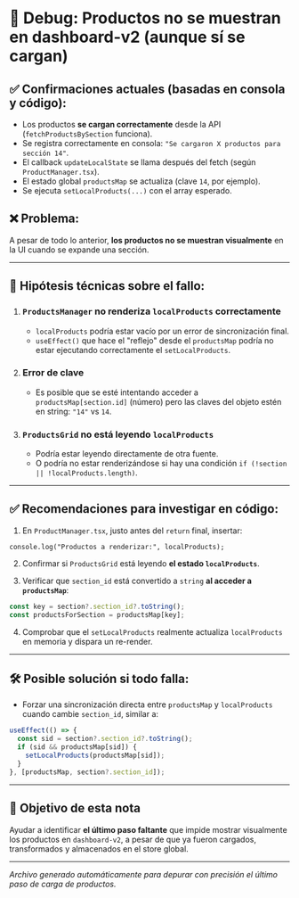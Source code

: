 # 🐛 Debug: Productos no se muestran en dashboard-v2 (aunque sí se cargan)

## ✅ Confirmaciones actuales (basadas en consola y código):
- Los productos **se cargan correctamente** desde la API (`fetchProductsBySection` funciona).
- Se registra correctamente en consola: `"Se cargaron X productos para sección 14"`.
- El callback `updateLocalState` se llama después del fetch (según `ProductManager.tsx`).
- El estado global `productsMap` se actualiza (clave `14`, por ejemplo).
- Se ejecuta `setLocalProducts(...)` con el array esperado.

## ❌ Problema:
A pesar de todo lo anterior, **los productos no se muestran visualmente** en la UI cuando se expande una sección.

---

## 🧠 Hipótesis técnicas sobre el fallo:

1. ### `ProductsManager` no renderiza `localProducts` correctamente
   - `localProducts` podría estar vacío por un error de sincronización final.
   - `useEffect()` que hace el "reflejo" desde el `productsMap` podría no estar ejecutando correctamente el `setLocalProducts`.

2. ### Error de clave
   - Es posible que se esté intentando acceder a `productsMap[section.id]` (número) pero las claves del objeto estén en string: `"14"` vs `14`.

3. ### `ProductsGrid` no está leyendo `localProducts`
   - Podría estar leyendo directamente de otra fuente.
   - O podría no estar renderizándose si hay una condición `if (!section || !localProducts.length)`.

---

## ✅ Recomendaciones para investigar en código:

1. En `ProductManager.tsx`, justo antes del `return` final, insertar:

```tsx
console.log("Productos a renderizar:", localProducts);
```

2. Confirmar si `ProductsGrid` está leyendo **el estado `localProducts`**.

3. Verificar que `section_id` está convertido a `string` **al acceder a `productsMap`**:
```ts
const key = section?.section_id?.toString();
const productsForSection = productsMap[key];
```

4. Comprobar que el `setLocalProducts` realmente actualiza `localProducts` en memoria y dispara un re-render.

---

## 🛠 Posible solución si todo falla:

- Forzar una sincronización directa entre `productsMap` y `localProducts` cuando cambie `section_id`, similar a:

```ts
useEffect(() => {
  const sid = section?.section_id?.toString();
  if (sid && productsMap[sid]) {
    setLocalProducts(productsMap[sid]);
  }
}, [productsMap, section?.section_id]);
```

---

## 🎯 Objetivo de esta nota

Ayudar a identificar **el último paso faltante** que impide mostrar visualmente los productos en `dashboard-v2`, a pesar de que ya fueron cargados, transformados y almacenados en el store global.

---

_Archivo generado automáticamente para depurar con precisión el último paso de carga de productos._